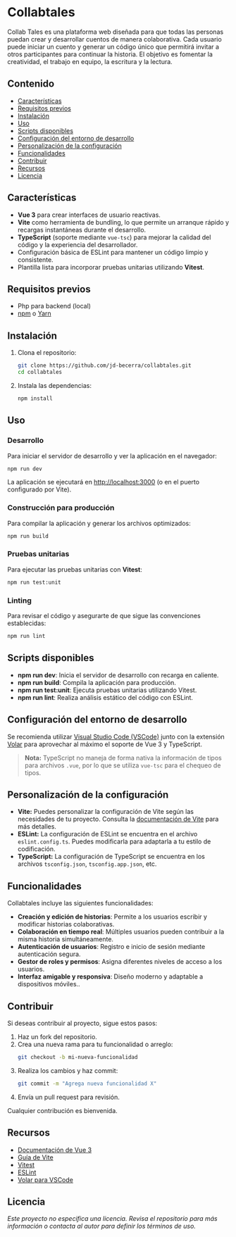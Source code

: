 # Collabtales

Collab Tales es una plataforma web diseñada para que todas las personas puedan crear y desarrollar cuentos de manera colaborativa. Cada usuario puede iniciar un cuento y generar un código único que permitirá invitar a otros participantes para continuar la historia. El objetivo es fomentar la creatividad, el trabajo en equipo, la escritura y la lectura.

## Contenido

- [Características](#características)
- [Requisitos previos](#requisitos-previos)
- [Instalación](#instalación)
- [Uso](#uso)
- [Scripts disponibles](#scripts-disponibles)
- [Configuración del entorno de desarrollo](#configuración-del-entorno-de-desarrollo)
- [Personalización de la configuración](#personalización-de-la-configuración)
- [Funcionalidades](#funcionalidades)
- [Contribuir](#contribuir)
- [Recursos](#recursos)
- [Licencia](#licencia)

## Características

- **Vue 3** para crear interfaces de usuario reactivas.
- **Vite** como herramienta de bundling, lo que permite un arranque rápido y recargas instantáneas durante el desarrollo.
- **TypeScript** (soporte mediante `vue-tsc`) para mejorar la calidad del código y la experiencia del desarrollador.
- Configuración básica de ESLint para mantener un código limpio y consistente.
- Plantilla lista para incorporar pruebas unitarias utilizando **Vitest**.

## Requisitos previos

- Php para backend (local)
- [npm](https://www.npmjs.com/) o [Yarn](https://yarnpkg.com/)

## Instalación

1. Clona el repositorio:

   ```bash
   git clone https://github.com/jd-becerra/collabtales.git
   cd collabtales
   ```

2. Instala las dependencias:

   ```bash
   npm install
   ```

## Uso

### Desarrollo

Para iniciar el servidor de desarrollo y ver la aplicación en el navegador:

```bash
npm run dev
```

La aplicación se ejecutará en [http://localhost:3000](http://localhost:3000) (o en el puerto configurado por Vite).

### Construcción para producción

Para compilar la aplicación y generar los archivos optimizados:

```bash
npm run build
```

### Pruebas unitarias

Para ejecutar las pruebas unitarias con **Vitest**:

```bash
npm run test:unit
```

### Linting

Para revisar el código y asegurarte de que sigue las convenciones establecidas:

```bash
npm run lint
```

## Scripts disponibles

- **npm run dev**: Inicia el servidor de desarrollo con recarga en caliente.
- **npm run build**: Compila la aplicación para producción.
- **npm run test:unit**: Ejecuta pruebas unitarias utilizando Vitest.
- **npm run lint**: Realiza análisis estático del código con ESLint.

## Configuración del entorno de desarrollo

Se recomienda utilizar [Visual Studio Code (VSCode)](https://code.visualstudio.com/) junto con la extensión [Volar](https://marketplace.visualstudio.com/items?itemName=johnsoncodehk.volar) para aprovechar al máximo el soporte de Vue 3 y TypeScript.

> **Nota:** TypeScript no maneja de forma nativa la información de tipos para archivos `.vue`, por lo que se utiliza `vue-tsc` para el chequeo de tipos.

## Personalización de la configuración

- **Vite:** Puedes personalizar la configuración de Vite según las necesidades de tu proyecto. Consulta la [documentación de Vite](https://vite.dev) para más detalles.
- **ESLint:** La configuración de ESLint se encuentra en el archivo `eslint.config.ts`. Puedes modificarla para adaptarla a tu estilo de codificación.
- **TypeScript:** La configuración de TypeScript se encuentra en los archivos `tsconfig.json`, `tsconfig.app.json`, etc.

## Funcionalidades

Collabtales incluye las siguientes funcionalidades:

- **Creación y edición de historias**: Permite a los usuarios escribir y modificar historias colaborativas.
- **Colaboración en tiempo real**: Múltiples usuarios pueden contribuir a la misma historia simultáneamente.
- **Autenticación de usuarios**: Registro e inicio de sesión mediante autenticación segura.
- **Gestor de roles y permisos**: Asigna diferentes niveles de acceso a los usuarios.
- **Interfaz amigable y responsiva**: Diseño moderno y adaptable a dispositivos móviles..

## Contribuir

Si deseas contribuir al proyecto, sigue estos pasos:

1. Haz un fork del repositorio.
2. Crea una nueva rama para tu funcionalidad o arreglo:
   ```bash
   git checkout -b mi-nueva-funcionalidad
   ```
3. Realiza los cambios y haz commit:
   ```bash
   git commit -m "Agrega nueva funcionalidad X"
   ```
4. Envía un pull request para revisión.

Cualquier contribución es bienvenida.

## Recursos

- [Documentación de Vue 3](https://vuejs.org/)
- [Guía de Vite](https://vite.dev)
- [Vitest](https://vitest.dev)
- [ESLint](https://eslint.org/)
- [Volar para VSCode](https://marketplace.visualstudio.com/items?itemName=johnsoncodehk.volar)

## Licencia

*Este proyecto no especifica una licencia. Revisa el repositorio para más información o contacta al autor para definir los términos de uso.*
